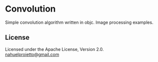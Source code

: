# Convolution
Simple convolution algorithm written in objc.
Image processing examples.

## License
Licensed under the Apache License, Version 2.0.
nahuelproietto@gmail.com
